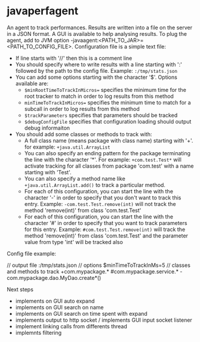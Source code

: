 javaperfagent
=============

An agent to track performances. Results are written into a file on the server in a JSON format. A GUI is available to help analysing results.
To plug the agent, add to JVM option -javaagent:\<PATH_TO_JAR\>=\<PATH_TO_CONFIG_FILE\>.
Configuration file is a simple text file:
* If line starts with '//' then this is a comment line
* You should specify where to write results with a line starting with ':' followed by the path to the config file. Example:
<code>:/tmp/stats.json</code>
* You can add some options starting with the character '$'. Options available are:
  * <code>$minRootTimeToTrackInMicros=<TIME IN microseconds></code>
specifies the minimum time for the root tracker to match in order to log results from this method
  * <code>minTimeToTrackInMicros=<TIME IN microseconds></code>
specifies the minimum time to match for a subcall in order to log results from this method
  * <code>$trackParameters</code>
specifies that parameters should be tracked
  * <code>$debugConfigFile</code>
specifies that configuration loading should output debug informaiton
* You should add some classes or methods to track with: 
  * A full class name (means package with class name) starting with '+'. for example:
  <code>+java.util.ArrayList</code>
  * You can also specify an ending pattern for the package terminating the line with the character '\*'. For example:  <code>+com.test.Test*</code> will activate tracking for all classes from package 'com.test' with a name starting with 'Test'.
  * You can also specify a method name like <code>+java.util.ArrayList.add()</code> to track a particular method.
  * For each of this configuration, you can start the line with the character '-' in order to specify that you don't want to   track this entry. Example: <code>-com.test.Test.remove(int)</code> will not track the method 'remove(int)' from class 'com.test.Test'
  * For each of this configuration, you can start the line with the character '#' in order to specify that you want to track parameters for this entry. Example: <code>#com.test.Test.remove(int)</code> will track the method 'remove(int)' from class 'com.test.Test' and the parameter value from type 'int' will be tracked also

Config file example:

 // output file
 :/tmp/stats.json
 // options
 $minTimeToTrackInMs=5
 // classes and methods to track
 \+com.mypackage.\*
 \#com.mypackage.service.\*
 \-com.mypackage.dao.MyDao.create\*()

Next steps
* implements on GUI auto expand
* implements on GUI search on name
* implements on GUI search on time spent with expand 
* implements output to http socket / implements GUI input socket listener
* implement linking calls from differents thread
* implemnts filtering
